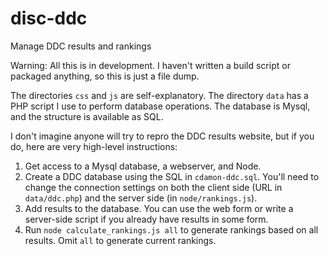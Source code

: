 # disc-ddc
Manage DDC results and rankings

Warning: All this is in development. I haven't written a build script or packaged anything, so this is just a file dump.

The directories `css` and `js` are self-explanatory. The directory `data` has a PHP script I use to perform database
operations. The database is Mysql, and the structure is available as SQL.

I don't imagine anyone will try to repro the DDC results website, but if you do, here are very high-level instructions:

1. Get access to a Mysql database, a webserver, and Node.
2. Create a DDC database using the SQL in `cdamon-ddc.sql`. You'll need to change the connection settings on both the client side
(URL in `data/ddc.php`) and the server side (in `node/rankings.js`).
3. Add results to the database. You can use the web form or write a server-side script if you already have results in some form.
4. Run `node calculate_rankings.js all` to generate rankings based on all results. Omit `all` to generate current rankings.
